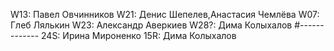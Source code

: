 W13: Павел Овчинников
W21: Денис Шепелев,Анастасия Чемлёва
W07: Глеб Лялькин
W23: Александр Аверкиев
W28?: Дима Колыхалов
#-------------
24S: Ирина Мироненко
15R: Дима Колыхалов